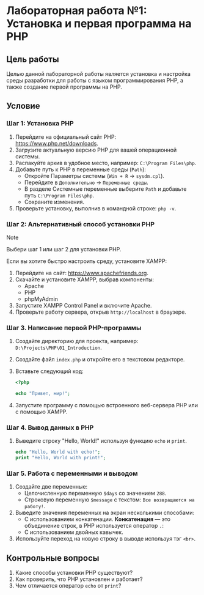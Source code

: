 # Лабораторная работа №1: Установка и первая программа на PHP

## Цель работы

Целью данной лабораторной работы является установка и настройка среды разработки для работы с языком программирования PHP, а также создание первой программы на PHP.

## Условие

### Шаг 1: Установка PHP

1. Перейдите на официальный сайт PHP: https://www.php.net/downloads.
2. Загрузите актуальную версию PHP для вашей операционной системы.
3. Распакуйте архив в удобное место, например: `C:\Program Files\php`.
4. Добавьте путь к PHP в переменные среды (`Path`):
   - Откройте Параметры системы (`Win + R` → `sysdm.cpl`).
   - Перейдите в `Дополнительно` → `Переменные среды`.
   - В разделе Системные переменные выберите `Path` и добавьте путь `C:\Program Files\php`.
   - Сохраните изменения.
5. Проверьте установку, выполнив в командной строке: `php -v`.

### Шаг 2: Альтернативный способ установки PHP

> [!NOTE]
> Выбери шаг 1 или шаг 2 для установки PHP.

Если вы хотите быстро настроить среду, установите XAMPP:

1. Перейдите на сайт: https://www.apachefriends.org.
2. Скачайте и установите XAMPP, выбрав компоненты:
   - Apache
   - PHP
   - phpMyAdmin
3. Запустите XAMPP Control Panel и включите Apache.
4. Проверьте работу сервера, открыв `http://localhost` в браузере.

### Шаг 3. Написание первой PHP-программы

1. Создайте директорию для проекта, например: `D:\Projects\PHP\01_Introduction`.
2. Создайте файл `index.php` и откройте его в текстовом редакторе.
3. Вставьте следующий код:

   ```php
   <?php

   echo "Привет, мир!";
   ```

4. Запустите программу с помощью встроенного веб-сервера PHP или с помощью XAMPP.

### Шаг 4. Вывод данных в PHP

1. Выведите строку "Hello, World!" используя функцию `echo` и `print`.

   ```php
   echo "Hello, World with echo!";
   print "Hello, World with print!";
   ```

### Шаг 5. Работа с переменными и выводом

1. Создайте две переменные:
   - Целочисленную переменную `$days` со значением `288`.
   - Строковую переменную `$message` с текстом: `Все возвращаются на работу!`.
2. Выведите значения переменных на экран несколькими способами:
   - С использованием конкатенации. **Конкатенация** — это объединение строк, в PHP используется оператор `.`:
   - С использованием двойных кавычек.
3. Используйте переход на новую строку в выводе используя тэг `<br>`.

## Контрольные вопросы

1. Какие способы установки PHP существуют?
2. Как проверить, что PHP установлен и работает?
3. Чем отличается оператор `echo` от `print`?